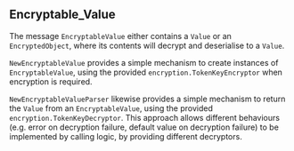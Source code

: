 ## Encryptable_Value

The message `EncryptableValue` either contains a `Value` or an `EncryptedObject`, where its contents will decrypt and deserialise to a `Value`.

`NewEncryptableValue` provides a simple mechanism to create instances of `EncryptableValue`, using the provided `encryption.TokenKeyEncryptor` when encryption is required.

`NewEncryptableValueParser` likewise provides a simple mechanism to 
return the `Value` from an `EncryptableValue`, using the provided `encryption.TokenKeyDecryptor`.  This approach allows different behaviours (e.g. error on decryption failure, default value on decryption failure) to be implemented by calling logic, by providing different decryptors.
